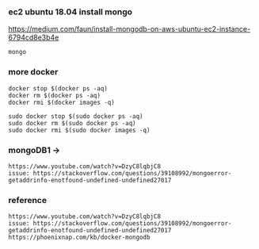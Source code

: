 ### ec2 ubuntu 18.04 install mongo

https://medium.com/faun/install-mongodb-on-aws-ubuntu-ec2-instance-6794cd8e3b4e

```
mongo

```


### more docker 
```
docker stop $(docker ps -aq)    
docker rm $(docker ps -aq)    
docker rmi $(docker images -q)
```

```
sudo docker stop $(sudo docker ps -aq)    
sudo docker rm $(sudo docker ps -aq)    
sudo docker rmi $(sudo docker images -q)
```


### mongoDB1 -> 
```
https://www.youtube.com/watch?v=DzyC8lqbjC8
issue: https://stackoverflow.com/questions/39108992/mongoerror-getaddrinfo-enotfound-undefined-undefined27017
```


### reference
```
https://www.youtube.com/watch?v=DzyC8lqbjC8
issue: https://stackoverflow.com/questions/39108992/mongoerror-getaddrinfo-enotfound-undefined-undefined27017
https://phoenixnap.com/kb/docker-mongodb
```
